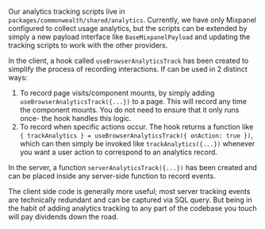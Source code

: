 Our analytics tracking scripts live in `packages/commonwealth/shared/analytics`. Currently, we have only Mixpanel configured to collect usage analytics, but the scripts can be extended by simply a new payload interface like `BaseMixpanelPayload` and updating the tracking scripts to work with the other providers.

In the client, a hook called `useBrowserAnalyticsTrack` has been created to simplify the process of recording interactions. If can be used in 2 distinct ways:
1. To record page visits/component mounts, by simply adding `useBrowserAnalyticsTrack({...})` to a page. This will record any time the component mounts. You do not need to ensure that it only runs once- the hook handles this logic.
2. To record when specific actions occur. The hook returns a function like `{ trackAnalytics } = useBrowserAnalyticsTrack({ onAction: true })`, which can then simply be invoked like `trackAnalytics({...})` whenever you want a user action to correspond to an analytics record.


In the server, a function `serverAnalyticsTrack({...})` has been created and can be placed inside any server-side function to record events. 

The client side code is generally more useful; most server tracking events are technically redundant and can be captured via SQL query. But being in the habit of adding analytics tracking to any part of the codebase you touch will pay dividends down the road. 